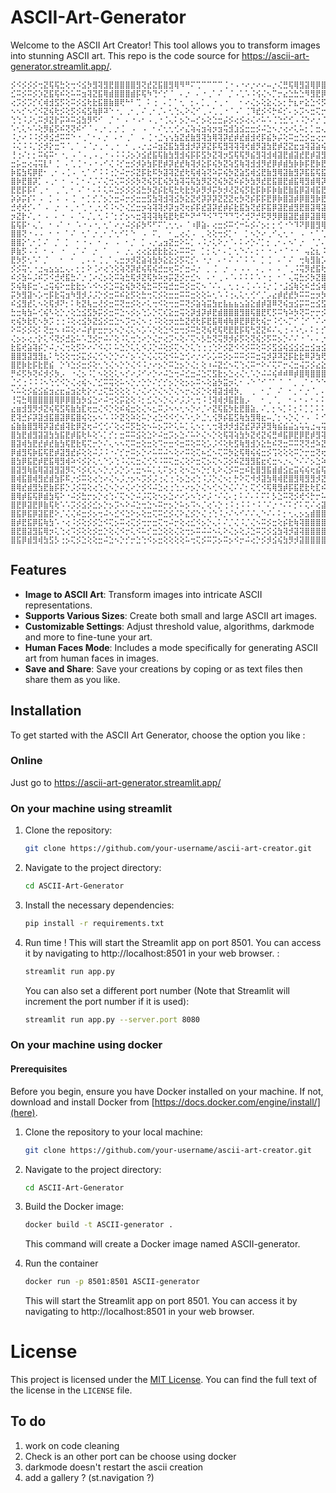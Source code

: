 # ASCII-Art-Generator

Welcome to the ASCII Art Creator! This tool allows you to transform images into stunning ASCII art. This repo is the code source for https://ascii-art-generator.streamlit.app/.

<p style="font-size: 5px;"></p>

```
⡪⠪⡪⡪⡪⢒⣝⢯⢯⣓⢕⢒⠪⣪⡳⣻⢽⣻⣟⣿⣿⣿⣿⣻⢝⣞⣝⣯⣿⣻⢿⠻⠛⠍⢉⠉⠉⠉⠉⢈⠐⠠⠐⠔⡐⠔⠔⠤⡐⢌⣛⢯⢿⣻⣽⢿⡿⣿⣻⢽⢭⢯⣳⡳⡭⣺⢽⣿⡿⣝⢮⣻⣽⢿⣻⢿⣿⣿⣿
⣊⠭⡪⠭⡪⡱⣝⣯⢯⠮⢕⠥⠭⣲⢽⣝⣯⢿⣾⣿⣿⣿⣾⡯⢯⠳⢙⠊⡊⠈⠀⠄⡐⠀⠄⠐⢀⠁⠌⠀⡈⠠⢁⠡⠨⢪⢌⠢⡉⡒⣔⣑⣓⣑⠻⣻⣟⡿⣝⢗⢗⠯⢮⡫⣞⣺⡽⣿⣿⢽⡱⢽⡺⡻⡽⣻⣞⣟⣾
⢔⡩⡪⡩⡊⢎⢾⣺⣫⡫⢕⠭⡪⣪⢗⣗⣯⣿⣷⣿⢟⠓⠃⢉⠀⠅⢐⠀⠄⡁⠁⢂⠀⡂⠄⡁⡀⠐⢀⠐⠀⠀⠂⠔⢌⡢⢕⣕⢌⡢⡂⡓⣆⠖⣕⣑⠪⡫⡳⠭⠭⢝⢕⢝⣒⣒⢯⣿⣟⡧⢍⢕⠭⢝⣚⠵⣝⢮⡳
⠢⠢⡊⠢⢊⠪⣝⢮⢗⡪⢕⡫⡪⢮⣫⢷⡿⠽⠑⠐⡀⢀⠂⡀⠌⢀⠂⡈⠄⢂⢑⢄⠕⢌⠊⢀⠠⢁⢀⠐⠈⠠⠁⢈⠹⣞⡪⠪⡓⠮⡊⠄⡢⡩⠢⣒⢍⡒⡩⡩⠩⡑⠕⠥⡂⡒⣝⣿⡾⡪⡐⡡⢊⢕⢔⢍⣒⢕⢭
⢑⢑⠨⡨⢂⠭⡺⣝⡗⡭⠵⠭⣪⣳⡻⠫⠊⠀⡈⠐⠀⠄⠐⠠⠂⠠⢀⠐⢈⢄⠅⡢⡑⠤⡊⡢⢕⣑⣒⡬⡪⢔⡪⢔⢌⠔⠥⠡⢈⢑⣊⢊⠠⠨⡑⠔⡐⢈⠢⡈⡊⡐⠡⠑⡈⡐⣺⣺⡯⡣⡐⡐⠔⢔⠔⡢⠢⡑⡂
⠡⢂⢅⠢⠡⢕⡻⣮⡫⠮⢝⢝⠮⠊⠈⠠⢀⠂⡀⡐⢈⠀⠠⠀⠠⠀⠂⠌⢂⢂⢊⠔⣌⢵⢬⣲⢵⡲⣲⢭⣺⣱⣪⣒⣒⡪⠬⣑⠢⡐⢔⠔⢅⠥⡂⡁⣒⢄⠐⡐⢐⠀⠂⠡⠠⠐⣪⢯⡿⡕⢐⠨⠨⠢⡑⡐⡈⠔⠨
⠨⡐⠔⠨⠨⡪⡺⣪⣚⠭⠭⠑⠐⢀⠁⠂⠄⡐⠀⠄⠂⢀⠁⠀⠄⢈⠐⣈⢢⢢⣳⣝⣞⣷⣻⢽⣳⢿⢽⡽⣞⡾⣞⣾⣺⢞⡯⣮⡳⡬⢕⠭⣒⣑⡪⣒⢔⡒⢕⡐⠄⠅⡁⠂⠄⠨⣸⢽⣟⢎⠄⠊⠌⠂⡂⠄⠄⠡⠡
⠨⢌⠨⠨⡈⡪⡺⡕⣒⠩⠈⡀⠁⠠⠈⡐⢀⠐⢀⠐⠀⠂⢀⠠⡐⣐⠬⣲⣝⣯⣳⣻⣺⡺⡽⡽⣝⡯⢯⣻⢽⢽⢽⢞⣾⡻⣽⣳⣟⡾⣝⣝⣖⣲⢽⣽⣵⢮⢵⡊⠕⡡⠐⡈⠠⢀⢺⣽⣯⣓⠠⠁⢁⠁⠄⠂⠌⡈⠌
⢘⢐⠌⡂⡂⠭⢮⠭⠂⠐⡀⠠⠈⠠⢀⠠⢀⠐⠠⠨⠨⡨⡢⡱⣪⣞⣯⢯⣷⣳⣻⣺⢮⡯⡯⣫⡳⣝⢽⡲⣫⢯⢯⡻⣮⣻⢽⣺⢾⣽⣟⣾⣽⣞⣟⡾⣽⣻⣳⣯⣓⢔⠡⠐⡐⠀⢵⣳⣟⠦⠡⠨⡠⡈⠤⡁⡢⡢⣑
⣒⡥⣒⢔⢬⢭⣇⠃⢈⠀⠄⢁⢈⠐⠠⠐⠠⠊⢌⠨⡊⣒⡪⡺⡵⣳⡯⣟⡾⡽⣞⣞⢷⢽⡺⣕⡯⢮⡳⣝⢵⣫⢷⢽⣺⣺⡻⣞⡿⡾⣾⣳⡷⡷⡯⣟⡷⣟⢷⣳⢿⢵⢅⠅⢂⢈⢪⣯⣟⡭⣊⡪⣒⣪⢕⣊⣒⡺⡲
⡷⣯⣳⢯⡿⣟⠂⢀⠂⠠⢈⠠⠀⢂⠁⠊⠨⠨⢐⡑⠬⡒⡪⣝⡯⣗⠯⡳⣽⢽⣝⣞⢗⢯⢾⢵⢝⠵⡭⢮⡳⣝⣵⣫⢾⣪⣟⣷⣻⢿⣽⣷⣻⡽⣯⣯⢯⣯⢿⡽⣽⣻⣳⠭⡐⡀⠵⡷⣿⡪⣒⣪⢮⢮⣓⢖⣵⡻⡽
⣿⡷⣟⣿⡽⡁⠠⢀⠂⠐⠀⠄⡁⠂⠌⡈⠌⢌⢒⢌⠭⡪⡪⡳⢝⢮⡫⣏⢮⡳⣳⢽⢭⢯⣳⡻⣝⢝⢮⡳⣝⠮⡮⡳⣳⡻⣞⣟⣯⣿⣟⣾⣯⢿⣻⣾⢿⡽⣯⣟⢷⣳⣻⣻⣔⠠⡹⣽⣟⢮⡪⣒⡳⢝⡒⠭⠮⢝⠮
⣟⣟⡯⡯⠎⢀⠐⠀⢀⠈⡀⠂⠠⠁⠂⠄⠅⢅⠥⣑⡪⡪⡪⣪⣓⡳⣝⡮⣗⢯⣓⢗⣗⡳⡵⡻⡺⡭⡳⡺⢜⣝⢮⡫⣗⡯⡷⡯⡷⣷⣟⣷⣯⡿⣽⢾⣯⣟⣷⡽⣽⢵⢷⣻⢮⢆⣚⣽⣯⢗⠪⡢⡪⡑⢌⢍⠭⠕⢑
⡵⡵⡭⡎⠅⠠⠀⡁⠠⠀⠄⢈⠀⠂⡁⡊⡈⡢⡑⣒⠬⡒⡪⣒⣒⣫⣳⢽⣺⢽⣪⡳⣕⣝⢞⡽⡽⡽⣝⣝⣝⢖⡳⢝⡮⡯⡯⣟⡿⡷⣿⣽⡾⡿⣿⣻⡷⣟⣾⢯⣿⡽⣯⣞⡯⣗⣒⢯⣿⢭⠭⡪⡪⡨⢐⡐⣊⢊⢐
⣚⢞⢞⡊⠄⠁⠠⠀⡐⠀⠂⡀⠂⢁⠐⢀⢂⠪⠨⠢⡑⢌⣊⣒⡲⢵⢽⢽⡺⡽⣲⢝⢖⡮⡯⣞⣽⡽⣞⡾⡮⣗⣯⣳⢝⣞⡯⣯⡿⣽⣟⣾⣻⣟⣿⣽⢿⣽⣯⣿⢷⣟⡷⣗⢯⣳⢕⠽⣿⡽⣝⢮⡪⢌⢕⢮⣓⣅⠢
⡲⣝⡗⠌⡀⠂⠠⠀⠄⠐⠀⠄⠈⠄⡈⡀⢂⠨⠈⡂⡊⡢⠢⣒⢽⢽⢽⢷⢯⣟⢗⠯⠓⠝⠚⠙⠪⠙⠩⠙⠙⠩⢊⢚⠝⡚⠯⡻⡻⡿⣿⣽⣟⣾⡿⣽⣿⢿⣯⣿⢿⣟⣿⣽⣳⣯⡳⡩⢽⣯⢗⣗⡪⢕⣝⡵⣗⢖⣑
⣯⢯⡯⠂⢄⢁⠀⠂⠠⠁⠐⠀⠡⠐⠠⠐⡀⢂⠁⠔⡐⠬⡪⡮⡳⠫⠋⠍⢁⢂⢂⠄⠈⠰⡿⣵⠄⢔⣒⡪⠭⢊⠒⠥⡪⠌⡢⡂⡂⢊⠐⠑⠹⠝⡿⣿⣻⢿⡻⠽⡻⢝⠳⠫⡛⡚⠍⢊⠙⠺⠻⡺⡪⡳⢵⣽⣺⢕⣒
⣿⣿⢝⠐⠠⠠⠀⠂⠐⠀⠁⠌⠀⢂⠁⡐⢀⠂⡈⢂⠊⠅⠑⠀⠠⠀⠍⡀⠀⠂⣀⢔⢌⠠⠀⡀⢕⢕⢒⡪⡁⠂⠀⡁⠢⡑⠔⢀⠊⢄⢂⠐⠀⠠⠀⠂⠁⢁⢈⠈⡀⡀⠔⡁⡊⠌⡊⡢⡐⡠⡐⡀⡀⠈⠐⡐⠑⡱⣲
⣿⣿⡕⢁⠂⡁⠌⠀⡈⠀⡁⠀⠂⠐⠠⠀⠂⠠⠀⠠⠀⠂⡈⠀⡁⠠⡐⣠⣲⣝⣒⠕⠥⡁⠠⠨⡐⢅⠕⡐⠈⠄⠅⠔⡑⠌⡁⡂⢀⠂⠄⠢⠁⡐⠀⠈⡈⠄⢂⢂⠢⢌⠢⠐⠀⢂⠀⠄⠢⠢⢊⠈⠠⠈⢘⠓⡡⣺⢯
⡿⣷⡫⠠⠨⠀⠂⠠⠀⠐⠀⢀⠁⠌⠀⡐⠀⠁⠀⠠⠀⡐⡀⢔⢔⣕⣞⣗⣗⣕⡢⠭⠭⡒⠀⡁⡂⢅⠂⠄⡁⢂⠑⠌⠄⡂⠂⠐⠠⠐⠈⠐⠐⠀⢤⣕⣆⠨⢀⠂⠊⠠⢈⠄⢅⢂⠐⡐⢄⠑⢀⠐⡀⠂⡀⣐⣾⣻⣫
⣟⡳⡫⢂⠡⠁⡈⠀⠀⠂⠀⠂⠀⡀⠄⠄⢈⢀⠁⢄⣒⡲⡺⣝⣵⢵⣳⡳⣕⣕⡪⡫⢍⡊⠄⠐⡐⠀⠄⠂⠌⠠⠁⠅⠡⠀⡁⢈⠀⠄⠁⠌⠀⢒⢷⣻⣷⡡⠀⠄⢈⠠⢂⢂⠅⠅⠅⡊⢔⠡⠀⡂⢄⠡⢐⣪⠿⣝⠮
⡪⡪⢭⢂⠐⣐⢤⣢⣢⣂⢄⠄⡂⡂⠕⢈⠔⢔⢑⢕⢵⢝⡽⣞⢮⢯⢮⣚⣒⢖⠭⡊⣒⠬⡐⠀⡀⢈⠀⡐⠀⠄⠠⠠⠀⠄⡀⠠⠀⠄⠈⢀⠨⢭⡻⣞⣯⢗⠌⠀⡀⢀⠂⠀⠀⡁⠅⡪⣂⢅⢕⠨⢂⠀⡢⡲⠭⣪⣓
⠮⡪⣳⠥⡨⠮⡩⠪⣚⢞⣯⣓⠌⡐⢈⠔⢌⡢⢕⠭⢵⣓⢯⡺⣝⢯⡳⠵⡲⡭⣝⡪⡒⣊⠢⠀⠄⠂⢀⠠⠈⠄⠅⠅⠅⠡⠐⢐⠀⠂⠁⢄⢭⣓⡪⡳⣝⣿⣕⠀⠄⢂⠄⠄⠄⠄⠠⡐⢔⡑⡢⡩⠠⠨⡺⣪⢝⣞⡮
⡫⢮⢷⡯⣒⠡⣐⢭⢮⠕⣒⣗⣗⡢⠡⠪⠢⡪⣑⠭⣕⢮⡳⢝⢮⣓⠭⡫⢭⣚⣒⠭⡪⣒⢍⠢⠈⠌⠄⡀⢂⢐⠠⢈⠠⠡⠨⡐⢈⠐⣨⣪⢷⢕⠮⣚⣪⢾⡾⣵⠀⠠⠈⠐⠨⢈⢂⠪⡢⠪⡨⠐⢐⡽⣝⡲⣝⣾⡻
⡭⡳⣻⣽⠢⡡⢒⡯⣗⢭⣲⠳⣻⡺⡨⡨⡑⡪⣒⠭⠮⣕⡫⢕⣓⢒⢍⡪⢕⣒⣒⠭⠭⣒⢕⢕⠥⢂⠡⠨⢐⢄⢅⢂⢊⠊⡈⡠⣔⡾⣞⣞⡳⠭⠭⣒⡲⡳⡿⣿⡧⡁⠄⠅⠢⠡⡐⠥⡪⢑⠐⡨⡮⡯⡪⠮⣺⣺⢽
⠮⣪⣻⣞⢅⠢⢕⢯⡺⠝⡂⠅⢗⣝⢧⣒⢜⡪⣒⠭⢝⣒⡪⢕⠔⢅⢒⠪⢕⢒⣒⠭⢝⡪⣵⢵⣭⣳⣖⣧⣦⣦⣢⣵⣕⣾⡾⣽⠿⢝⢮⣲⣪⡭⠭⣒⣪⣫⢿⢿⡿⣮⢄⠊⠐⢁⠂⡑⡨⣢⡲⡽⣝⠮⢭⢝⣪⢞⣗
⣓⣒⢷⣳⠥⢊⢮⠣⢕⡑⡐⢕⣑⣪⣫⡳⡭⡪⣒⠭⣑⠢⡪⡢⢑⡡⡑⢍⢎⣕⣒⢭⢕⡽⣺⡽⡾⣟⣾⣿⣿⣿⣻⣿⢯⣿⣟⢏⡫⠭⢳⠵⡳⢝⠭⡒⡒⡪⡫⡻⢽⣫⢿⢿⣽⣶⣵⣮⣾⣯⢯⡫⡮⣝⢕⢕⣪⣓⢮
⢖⢮⡳⣗⢏⠢⡳⡩⢐⢐⠨⢕⢔⣪⡳⣝⣪⡪⣒⣑⠢⡩⢒⢌⠢⢐⠨⢕⢕⡲⣒⣓⣝⢞⢗⡯⣟⣯⢿⢾⢷⡿⣟⡿⣟⢗⢮⡒⠨⢊⠢⡉⠊⢈⠊⠈⠌⠔⠌⡊⠭⢕⡓⢝⢯⣿⢿⣟⣿⣽⡳⢭⢞⡲⠭⢕⣪⡺⡲
⠕⠭⡪⡪⢕⠅⢝⣒⠢⠰⠭⢕⠔⠬⡞⡖⣒⡒⡢⠢⡑⢌⢅⠢⡡⠡⡑⢕⣑⠪⣒⢒⡪⠭⣓⢝⢮⢞⢯⢟⣟⣟⡯⢯⢓⣝⣝⠮⠌⢄⢐⠠⠡⢂⠄⠅⡂⡊⡨⡀⡂⣦⠢⠡⡹⢽⣻⡽⡷⣯⢯⣓⢵⡱⠭⢕⡲⢭⣚
⢌⡢⡢⢔⡐⡕⢅⠪⢝⡪⣚⣕⠥⠡⣙⡪⡒⠬⠌⢕⠨⢅⢒⢑⠔⡑⢌⡒⢔⡩⠢⢕⠌⢍⠢⡣⣓⢝⢭⡻⡺⡮⡫⢕⢝⢮⡪⡫⠭⡢⡑⠌⠌⠐⠈⠄⠄⡐⢐⡪⡺⡺⡕⡐⠨⡱⡵⡻⣝⣗⡯⣒⠭⠮⡫⣓⢝⣕⠵
⣗⣯⢞⣵⢽⡮⡑⠬⡐⢌⢒⢕⡫⠕⠔⠌⠪⢌⠅⠥⣑⡑⢅⢅⠪⡨⡑⠬⢕⡪⢍⠢⡑⢅⢑⢐⢐⢑⠕⡪⣝⠪⠪⡪⠭⢕⠭⡪⣫⣪⢮⣪⣪⣪⣒⣪⣲⣪⣷⡽⡮⡫⠮⡀⠂⠪⣚⣝⠮⣞⡊⡢⡩⡩⠪⠒⠕⢌⢍
⣿⣿⣻⣽⣻⣻⣆⠅⢓⢕⢕⢒⡪⣍⡪⢌⢊⠢⡑⡑⠔⠌⡢⠡⡑⢌⢌⢍⢕⠪⠥⣑⢊⠔⡐⠔⡡⡡⠭⡪⡢⠭⠭⡪⠭⣒⢭⡺⡽⠽⣝⡯⣗⣗⠿⡽⣳⢟⡯⡿⣽⣫⢏⠄⠈⢌⢒⡪⢝⠮⠨⣐⣒⠔⢕⢕⡑⢄⠢
⣿⣟⡷⣗⡯⣗⣟⣮⠀⡑⠱⣑⡪⣒⡪⢕⢂⢑⢌⠢⡑⡑⢌⠪⠨⡐⠔⡢⡑⠭⣑⡢⡑⢌⡂⢕⠰⠬⣝⣊⠢⢍⢑⢌⠭⠒⠕⠌⢍⠍⡒⢌⣒⢬⡩⡪⣔⣕⣊⠪⠱⢝⢝⡢⠁⢄⠕⡜⡭⡯⣵⢮⣮⡮⣵⢯⡮⡢⡭
⡛⠮⡫⡳⢝⠮⡺⡪⡳⡠⠀⠐⢌⡢⠨⡁⠢⢕⢕⢅⠢⡊⠔⡨⠊⠔⡑⠔⠬⣑⢒⠬⣊⣒⠬⣑⢍⣫⣗⡢⣑⢔⢌⢂⠡⡑⠬⠬⢮⠾⠾⠿⡾⣿⢿⣿⣿⣿⣾⣵⢅⠡⡩⡂⠂⢅⢕⡪⣺⣽⣿⢿⣷⡿⣯⣿⡯⣗⢮
⣈⢊⢐⠨⠨⠨⠢⢑⢊⠪⡑⢌⢔⢮⠢⡈⣊⠭⢭⢕⠥⠢⡑⡐⡑⡑⠌⡊⡊⡢⡑⢕⡢⡢⠭⠢⢕⣵⡳⣭⡲⢅⠂⠠⠑⠈⠊⠈⠁⠈⠀⠁⡀⢀⠁⠂⠑⠑⠊⡚⠅⢂⡒⢌⢌⣒⢕⡪⣞⣟⡿⣟⣿⣽⢿⣿⢽⡳⠭
⠢⠥⢕⡪⣮⣪⣮⣲⣔⣖⣬⣲⣕⢗⡕⠔⣐⢍⣓⢕⢕⢕⠨⡐⢌⠔⡑⢌⠢⡑⢌⠢⡒⢌⡪⡑⢕⢾⣽⣺⢾⡳⡀⠀⢀⠀⠂⡈⠀⠌⠀⠂⡀⠂⡐⠈⡀⠄⡁⠄⢄⢕⡪⡐⣒⠮⡲⡪⡪⠑⠍⢍⠪⠪⠫⠪⡋⢎⠭
⢘⢭⣓⢿⣿⣿⣿⣿⢿⡿⡿⣿⣳⡳⣪⣑⠔⠬⢒⢕⡭⣕⢕⠨⡂⣊⢌⠢⡑⢌⠔⡨⡨⢂⢒⠨⢘⢽⢾⡺⣯⣟⣷⡠⠀⠀⠂⢀⠈⡀⠀⠂⠄⠂⠄⠂⠄⠅⡂⣕⣗⡯⠮⠬⣪⢫⠪⡪⠠⢈⠠⠠⢈⠐⡈⠠⠀⠅⢐
⣔⣶⣺⣻⡻⡺⣝⢮⢯⣫⢯⣷⣳⣏⢖⣒⢌⠪⡑⢕⠮⢮⣒⢕⢌⠢⣂⠭⡨⠢⠢⢂⠢⡑⠔⡈⠔⣝⢯⣯⡳⣗⣟⣿⣵⡀⠌⡀⡂⠢⡁⠅⡂⠅⡁⡁⠅⠅⡪⣞⡾⣞⠭⠭⡪⠕⡭⣾⣭⢵⣪⣪⢦⢕⢌⣒⣑⠬⡢
⣟⢽⣚⡮⡽⣽⣺⣯⣿⣽⡿⣯⣿⢮⢕⡢⠢⠡⠨⠕⣝⢕⠵⢕⠥⡑⢔⣑⠪⠪⢊⠢⠡⢂⠕⣈⢂⢪⡻⡮⣯⣫⢷⣳⣻⢿⣖⠤⡈⡂⠢⡑⢌⠐⠠⠀⠅⠊⣼⣽⢽⡪⠭⡭⡪⢭⣿⣿⣿⣻⣾⣽⣟⣷⢕⢖⣵⣻⡪
⣮⣷⣷⣿⣻⢿⡽⣽⣞⣾⢽⣗⡿⣝⢖⠬⢊⢊⠌⢕⢔⠭⡫⣓⢕⠢⠥⡢⡩⠕⢅⠥⡁⢅⠢⡂⢂⢒⢽⡺⡺⣺⣝⣞⡽⡽⡽⣻⢷⣮⣮⣬⣢⢥⢥⣐⢤⢭⣞⣞⣗⡫⣝⠬⣪⣿⣿⣿⣿⢿⡾⣿⣿⣳⠯⡪⢾⣺⣝
⣿⣳⣟⣾⣻⣽⣽⣳⣳⣯⣟⡾⣯⢗⠧⢕⠡⡁⡊⡂⣒⠭⠭⣪⢕⣑⠕⠬⣒⡩⡢⣑⠌⠥⠕⢌⠢⡑⢕⢯⢽⢵⣳⡳⣝⢞⣝⢮⣛⠾⣯⡿⣟⡿⣟⡾⣻⢽⡺⣞⣗⢝⣒⡽⡿⡿⣟⣯⣯⠿⣽⡿⣿⣻⠭⣊⢝⡾⡮
⣿⣽⢾⣳⣟⣞⡾⣞⣷⣳⢯⣟⣗⢯⢍⡒⡑⠌⢄⠢⠢⢍⠭⣒⢕⣒⢕⠩⡒⣒⠪⣒⠭⢕⠭⢕⡡⡨⠪⢕⢗⣫⢷⣻⣺⡱⣕⣓⠮⢝⣒⠭⠭⢝⢝⣚⠵⣝⡺⣞⢮⣓⠮⣛⠝⠝⠪⢒⠨⣉⣐⠽⡻⣪⡫⡖⣕⢯⢯
⡿⣾⣻⢯⡷⣯⢯⣟⡾⣽⣻⣞⡮⢕⢕⠬⡨⠨⠐⠌⡊⡒⠭⡢⡑⠔⠥⠭⠬⠢⢕⠔⠭⢕⢍⠦⣊⠢⢍⠭⡳⣕⢯⢿⢮⢮⣒⡪⢩⢕⢕⢕⠭⡑⡒⣒⢝⢖⡽⡯⣗⣧⣆⡢⢑⠬⣪⢌⢝⢖⢖⡯⣪⢮⢾⡽⣮⣻⣳
⣿⣳⡿⣯⣟⡾⣟⣯⢿⣻⢾⠵⠪⡪⡕⢅⢂⠑⡡⢑⠨⢌⢍⣒⢌⢊⠪⠨⠭⢍⣒⢌⢕⠕⣒⢍⡢⢍⠢⡩⡪⠮⣝⣻⣻⣯⣖⢎⣒⠢⡐⢄⠑⠌⠌⡢⣑⠵⣽⣻⣺⣽⣿⣿⣵⣌⠒⢍⠭⡙⡂⢝⣊⠹⡽⣟⣾⣻⣯
⣿⣽⣻⢷⣯⢿⣽⣽⣻⣽⡻⢍⠪⡪⢎⢅⠢⡑⡐⡡⡑⡡⢂⣒⠢⠥⡁⢅⠍⡢⡂⢕⠢⣑⠢⡑⡊⢆⠕⢌⡪⠭⣒⠮⣗⣿⣻⣯⣾⣾⣪⣖⣭⢮⢮⢖⣮⢯⡷⡳⣽⣿⣿⣿⣿⣿⣯⡦⣕⢌⠬⢅⣒⠥⡊⢖⣪⣓⠫
⣿⢾⣯⣿⢾⣻⣞⣾⣳⡯⠯⡐⡪⠭⢕⢔⢑⠔⢌⠢⡨⡐⡢⠢⡩⡪⡨⢐⢌⢐⠨⡢⣑⢔⢑⠨⡨⡑⢌⠢⡂⡓⠕⢍⠺⡺⣽⣳⢿⢾⣟⣿⣻⢿⣻⣻⡺⣝⢞⡽⣿⣿⣿⣿⣿⣿⣿⣿⣿⣖⣎⠥⡪⠕⢬⡓⠬⡪⠕
⣿⢿⣞⣾⣻⣳⣟⣷⡯⡯⡑⡨⡪⢭⢕⢔⢑⢌⠢⡑⠔⢌⠔⡑⡪⠪⠬⣑⢔⢐⢑⡐⠔⡢⡑⢌⠢⢊⠢⡑⢌⠌⠌⡂⢍⢊⠪⢯⢿⣻⡾⡯⣯⣟⣗⢗⣏⠮⢕⣿⣿⣿⣿⣿⣿⣿⣿⣿⣻⣿⣿⣯⣎⢎⣓⣢⢝⠊⢕
⣿⢿⡾⣯⢯⡿⣾⣳⢯⠕⠐⠬⡪⣓⡒⡢⡑⢔⢑⠌⢍⠢⡑⠬⡨⢍⢕⠢⡢⣑⠔⠔⡡⠢⢑⠔⡨⠐⠌⢌⠄⡂⠅⠌⠄⠅⠍⠅⡣⣑⠭⢝⡪⢞⠪⡓⡒⠥⣫⣿⣿⣿⣿⣿⣿⣿⣿⣿⣿⣻⣿⣿⣿⣷⣖⡕⡱⢕⠑
⣿⣟⡿⣽⣟⡿⣷⢯⢗⠡⠡⡩⡪⣪⡪⣊⡢⡑⡢⡩⠢⠕⠬⣑⢒⣑⠢⠭⡒⡢⡑⠥⡢⠩⠢⡈⢔⠡⡑⢐⠨⢐⠨⠨⠐⠨⠈⠌⡐⠐⠌⠅⡊⠅⢍⠌⢔⣽⣿⣿⣿⣿⣿⣿⣿⣿⣿⣿⣿⣟⣿⣯⣿⣿⣿⣿⣮⣖⣾
⣿⣯⡿⣯⡿⣽⣯⣟⠕⡈⢌⢌⠮⣒⡪⡢⢒⠬⠢⣊⠪⣑⠕⡢⢕⣒⢍⠭⣊⡪⢌⠕⣌⡪⡑⢌⢐⢑⠨⡐⠌⠢⠊⠌⠌⢄⠑⠌⠄⠅⡂⢂⢄⡢⣢⣾⣿⣿⣿⣿⣿⣿⣿⣿⣿⣿⣿⣿⣿⣿⣿⡾⣯⣿⢿⣿⣿⣿⣿
⣿⡾⣟⣯⡿⣯⢷⣳⠡⠐⢔⠨⡪⢕⡪⡪⣑⠪⢍⡢⠭⢔⢍⡪⢒⡒⣒⢍⢒⠬⡒⢕⢔⣊⠪⡢⡑⢄⠅⠌⡈⢌⠨⡈⢌⠢⠭⡪⣒⢕⡮⣗⢷⢽⣿⣿⣿⣿⣿⣿⣿⣿⣿⣿⣿⣿⣿⣯⣿⣿⣿⣿⣿⢾⣟⣿⣾⣿⣿
⣿⣟⣿⣽⣻⣯⢿⡲⢅⢑⢔⠩⡪⢕⢕⡪⣒⡑⢕⢌⠪⡒⢅⠪⠥⡊⣒⣑⢕⢕⢌⢕⢒⡢⠭⠬⠬⠢⢅⠕⢌⡢⢕⡨⣑⠭⡩⡪⣪⣳⢽⡺⣽⢽⣿⣿⣿⣿⣿⣿⣿⣿⣿⣿⣿⣿⢿⣾⣿⣿⣿⣿⣿⣿⣿⡾⣽⣟⣿
⣿⣯⡿⣾⣻⢾⣳⣫⡣⢐⡢⢍⡪⣑⢕⢕⣒⠬⣑⠢⡑⡊⡒⣑⢑⠪⡢⣒⢕⢕⢕⢕⠥⢒⢍⡪⠭⡩⡢⠭⡢⠪⡒⠬⢔⡑⡪⡺⣪⢮⣳⡻⡺⣽⣿⣿⣿⣿⣿⣿⣿⣿⣿⣿⣿⣟⣿⣿⣿⣿⣿⣿⢿⣿⣿⣿⣿⣽⣟
```

## Features

- **Image to ASCII Art**: Transform images into intricate ASCII representations.
- **Supports Various Sizes**: Create both small and large ASCII art images.
- **Customizable Settings**: Adjust threshold value, algorithms, darkmode and more to fine-tune your art.
- **Human Faces Mode**: Includes a mode specifically for generating ASCII art from human faces in images.
- **Save and Share**: Save your creations by coping or as text files then share them as you like.

## Installation

To get started with the ASCII Art Generator, choose the option you like :

### Online

 Just go to https://ascii-art-generator.streamlit.app/

### On your machine using streamlit

1. Clone the repository:
    ```bash
    git clone https://github.com/your-username/ascii-art-creator.git
    ```

2. Navigate to the project directory:
    ```bash
    cd ASCII-Art-Generator
    ```

3. Install the necessary dependencies:
    ```bash
    pip install -r requirements.txt
    ```

4. Run time ! This will start the Streamlit app on port 8501. You can access it by navigating to http://localhost:8501 in your web browser. :
    ```bash
    streamlit run app.py 
    ```
    You can also set a different port number (Note that Streamlit will increment the port number if it is used):
    ```bash
    streamlit run app.py --server.port 8080
    ```

### On your machine using docker

#### Prerequisites

Before you begin, ensure you have Docker installed on your machine. If not, download and install Docker from [https://docs.docker.com/engine/install/](here).

1. Clone the repository to your local machine:
    ```bash
    git clone https://github.com/your-username/ascii-art-creator.git
    ```

2. Navigate to the project directory:
    ```bash
    cd ASCII-Art-Generator
    ```

3. Build the Docker image:
    ```bash
    docker build -t ASCII-generator .
    ```
    This command will create a Docker image named ASCII-generator.

4. Run the container
    ```bash
    docker run -p 8501:8501 ASCII-generator
    ```
    This will start the Streamlit app on port 8501. You can access it by navigating to http://localhost:8501 in your web browser.
# License

This project is licensed under the [MIT License](LICENSE). You can find the full text of the license in the `LICENSE` file.

## To do

1. work on code cleaning
2. Check is an other port can be choose using docker
3. darkmode doesn't restart the ascii creation
4. add a gallery ? (st.navigation ?)
